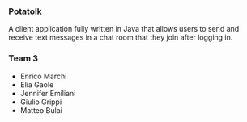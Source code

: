 ### Potatolk
A client application fully written in Java that allows users to send and receive text messages in a chat room that they join after logging in.

### Team 3
- Enrico Marchi
- Elia Gaole
- Jennifer Emiliani
- Giulio Grippi
- Matteo Bulai
